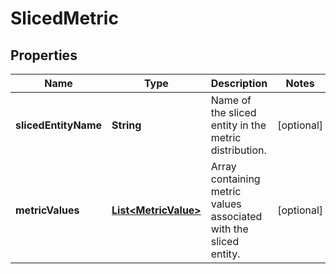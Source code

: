 

# SlicedMetric


## Properties

Name | Type | Description | Notes
------------ | ------------- | ------------- | -------------
**slicedEntityName** | **String** | Name of the sliced entity in the metric distribution. |  [optional]
**metricValues** | [**List&lt;MetricValue&gt;**](MetricValue.md) | Array containing metric values associated with the sliced entity. |  [optional]



